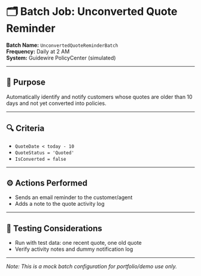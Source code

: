 # 🗂️ Batch Job: Unconverted Quote Reminder

**Batch Name:** `UnconvertedQuoteReminderBatch`  
**Frequency:** Daily at 2 AM  
**System:** Guidewire PolicyCenter (simulated)

---

## 📝 Purpose

Automatically identify and notify customers whose quotes are older than 10 days and not yet converted into policies.

---

## 🔍 Criteria

- `QuoteDate < today - 10`
- `QuoteStatus = 'Quoted'`
- `IsConverted = false`

---

## ⚙️ Actions Performed

- Sends an email reminder to the customer/agent
- Adds a note to the quote activity log

---

## 🧪 Testing Considerations

- Run with test data: one recent quote, one old quote
- Verify activity notes and dummy notification log

---

*Note: This is a mock batch configuration for portfolio/demo use only.*
